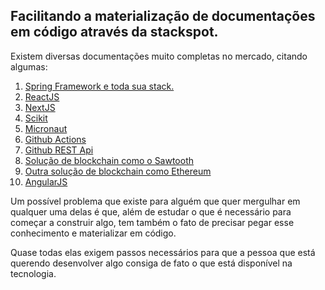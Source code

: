 ## Facilitando a materialização de documentações em código através da stackspot. 

Existem diversas documentações muito completas no mercado, citando algumas:

1. [Spring Framework e toda sua stack.](https://spring.io/) 
2. [ReactJS](https://reactjs.org/)
3. [NextJS](https://nextjs.org/)
4. [Scikit](https://scikit-learn.org/stable/)
5. [Micronaut](https://micronaut.io/)
6. [Github Actions](https://github.com/features/actions)
7. [Github REST Api](https://docs.github.com/en/rest)
8. [Solução de blockchain como o Sawtooth](https://www.hyperledger.org/use/sawtooth)
9. [Outra solução de blockchain como Ethereum](https://ethereum.org/en/dapps/) 
10. [AngularJS](https://angularjs.org/)

Um possível problema que existe para alguém que quer mergulhar em qualquer uma delas é que, além de estudar o que é necessário para começar a construir algo, tem também o fato de precisar pegar esse conhecimento e materializar em código. 

Quase todas elas exigem passos necessários para que a pessoa que está querendo desenvolver algo consiga de fato o que está disponível na tecnologia. 


